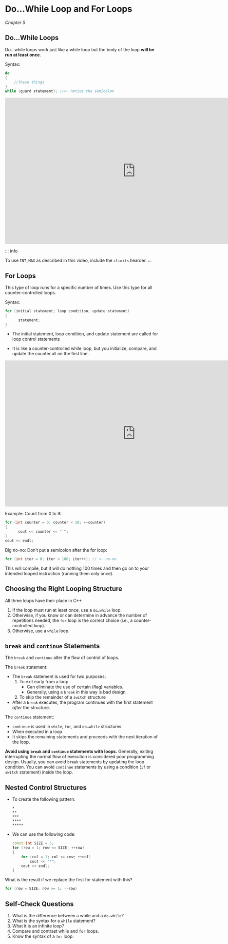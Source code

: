Do…While Loop and For Loops
===========================

*Chapter 5*

Do…While Loops
--------------

Do…while loops work just like a while loop but the body of the loop **will be run at least
once**.

Syntax:

```cpp
do
{
    //These things
}
while (guard statement); //<- notice the semicolon
```

<div class="youtube">
<div><iframe width="853" height="480" src="https://www.youtube-nocookie.com/embed/TvLIgmdNN8M?rel=0" frameborder="0" allowfullscreen="allowfullscreen"></iframe></div>
</div>

::: info

To use `INT_MAX` as described in this video, include the `climits` hearder.
:::

For Loops
---------

This type of loop runs for a specific number of times. Use this type for all counter-controlled loops.

Syntax:

```cpp
for (initial statement; loop condition; update statement)
{
      statement;
}
```

-   The initial statement, loop condition, and update statement are called for
    loop control statements

-   It is like a counter-controlled while loop, but you initialize, compare, and
    update the counter all on the first line.

<div class="youtube">
<div><iframe width="853" height="480" src="https://www.youtube-nocookie.com/embed/ELmekLaI20M?rel=0&amp;showinfo=0" frameborder="0" allowfullscreen="allowfullscreen"></iframe></div>
</div>

Example: Count from 0 to 9:

```cpp
for (int counter = 0; counter < 10; ++counter)
{
      cout << counter << " ";
}
cout << endl;
```

Big no-no: Don’t put a semicolon after the for loop:

```cpp
for (int iter = 0; iter < 100; iter++); // <- no-no
```

This will compile, but it will do nothing 100 times and then go on to your
intended looped instruction (running them only once).

Choosing the Right Looping Structure
------------------------------------

All three loops have their place in C++

1.  If the loop must run at least once, use a `do…while` loop.
2.  Otherwise, if you know or can determine in advance the number of repetitions needed, the `for` loop is the correct choice (i.e., a counter-controlled loop).
3.  Otherwise, use a `while` loop.

`break` and `continue` Statements
---------------------------------

The `break` and `continue` alter the flow of control of loops.

The `break` statement:

-   The `break` statement is used for two purposes:
    1.  To exit early from a loop
        -   Can eliminate the use of certain (flag) variables.
        -   Generally, using a `break` in this way is bad design.
    2.  To skip the remainder of a `switch` structure
-   After a `break` executes, the program continues with the first statement *after* the structure.


The `continue` statement:

-   `continue` is used in `while`, `for`, and `do…while` structures
-   When executed in a loop
-   It skips the remaining statements and proceeds with the next iteration of the loop.

**Avoid using `break` and `continue` statements with loops.** Generally, exiting interrupting the normal flow of execution is considered poor programming design. Usually, you can avoid `break` statements by updating the loop condition. You can avoid `continue` statements by using a condition (`if` or `switch` statement) inside the loop.

Nested Control Structures
-------------------------

-   To create the following pattern:

    ```
    *
    **
    ***
    ****
    *****
    ```

-   We can use the following code:

    ```cpp
    const int SIZE = 5;
    for (row = 1; row <= SIZE; ++row)
    {
        for (col = 1; col <= row; ++col)
            cout << "*";
        cout << endl;
    }
    ```

What is the result if we replace the first for statement with this?

```cpp
for (row = SIZE; row >= 1; --row)
```

Self-Check Questions
--------------------

1.  What is the difference between a while and a `do…while`?
2.  What is the syntax for a `while` statement?
3.  What it is an infinite loop?
4.  Compare and contrast while and `for` loops.
5.  Know the syntax of a `for` loop.
